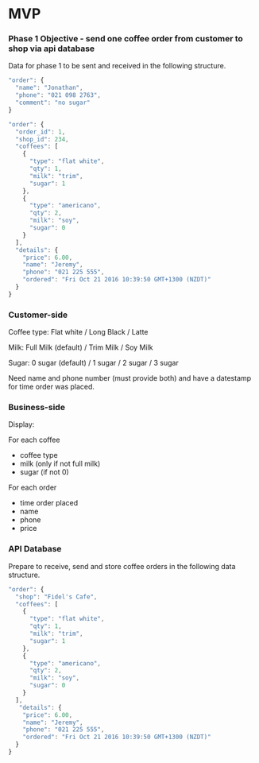 MVP
===

### Phase 1 Objective - send one coffee order from customer to shop via api database

Data for phase 1 to be sent and received in the following structure.
```js
"order": {
  "name": "Jonathan",
  "phone": "021 098 2763",
  "comment": "no sugar"
}
```
```js
"order": {
  "order_id": 1,
  "shop_id": 234,
  "coffees": [
    {
      "type": "flat white",
      "qty": 1,
      "milk": "trim",
      "sugar": 1
    },
    {
      "type": "americano",
      "qty": 2,
      "milk": "soy",
      "sugar": 0
    }  
  ],
  "details": {
    "price": 6.00,
    "name": "Jeremy",
    "phone": "021 225 555",
    "ordered": "Fri Oct 21 2016 10:39:50 GMT+1300 (NZDT)"
  }
}
```

### Customer-side

Coffee type: Flat white / Long Black / Latte

Milk: Full Milk (default) / Trim Milk / Soy Milk

Sugar: 0 sugar (default) / 1 sugar / 2 sugar / 3 sugar

Need name and phone number (must provide both) and have a datestamp for time order was placed.

### Business-side

Display:

For each coffee

* coffee type
* milk (only if not full milk)
* sugar (if not 0)

For each order

* time order placed
* name
* phone
* price

### API Database

Prepare to receive, send and store coffee orders in the following data structure.

```js
"order": {
  "shop": "Fidel's Cafe",
  "coffees": [
    {
      "type": "flat white",
      "qty": 1,
      "milk": "trim",
      "sugar": 1
    },
    {
      "type": "americano",
      "qty": 2,
      "milk": "soy",
      "sugar": 0
    }    
  ],
   "details": {
    "price": 6.00,
    "name": "Jeremy",
    "phone": "021 225 555",
    "ordered": "Fri Oct 21 2016 10:39:50 GMT+1300 (NZDT)"
  }
}
```
